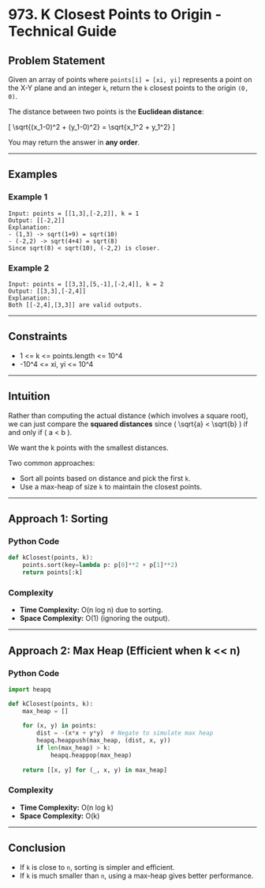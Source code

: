 # 973. K Closest Points to Origin - Technical Guide

## Problem Statement
Given an array of points where `points[i] = [xi, yi]` represents a point on the X-Y plane and an integer `k`, return the `k` closest points to the origin `(0, 0)`.

The distance between two points is the **Euclidean distance**:

\[ \sqrt{(x_1-0)^2 + (y_1-0)^2} = \sqrt{x_1^2 + y_1^2} \]

You may return the answer in **any order**.

---

## Examples

### Example 1
```plaintext
Input: points = [[1,3],[-2,2]], k = 1
Output: [[-2,2]]
Explanation:
- (1,3) -> sqrt(1+9) = sqrt(10)
- (-2,2) -> sqrt(4+4) = sqrt(8)
Since sqrt(8) < sqrt(10), (-2,2) is closer.
```

### Example 2
```plaintext
Input: points = [[3,3],[5,-1],[-2,4]], k = 2
Output: [[3,3],[-2,4]]
Explanation:
Both [[-2,4],[3,3]] are valid outputs.
```

---

## Constraints
- 1 <= k <= points.length <= 10^4
- -10^4 <= xi, yi <= 10^4

---

## Intuition
Rather than computing the actual distance (which involves a square root), we can just compare the **squared distances** since \( \sqrt{a} < \sqrt{b} \) if and only if \( a < b \).

We want the k points with the smallest distances.

Two common approaches:
- Sort all points based on distance and pick the first `k`.
- Use a max-heap of size `k` to maintain the closest points.

---

## Approach 1: Sorting

### Python Code
```python
def kClosest(points, k):
    points.sort(key=lambda p: p[0]**2 + p[1]**2)
    return points[:k]
```

### Complexity
- **Time Complexity:** O(n log n) due to sorting.
- **Space Complexity:** O(1) (ignoring the output).

---

## Approach 2: Max Heap (Efficient when k << n)

### Python Code
```python
import heapq

def kClosest(points, k):
    max_heap = []
    
    for (x, y) in points:
        dist = -(x*x + y*y)  # Negate to simulate max heap
        heapq.heappush(max_heap, (dist, x, y))
        if len(max_heap) > k:
            heapq.heappop(max_heap)
    
    return [[x, y] for (_, x, y) in max_heap]
```

### Complexity
- **Time Complexity:** O(n log k)
- **Space Complexity:** O(k)

---

## Conclusion
- If `k` is close to `n`, sorting is simpler and efficient.
- If `k` is much smaller than `n`, using a max-heap gives better performance.